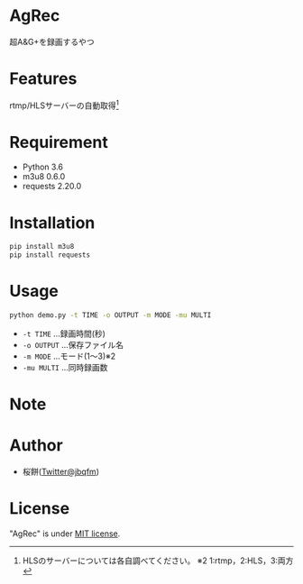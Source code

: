 # AgRec

超A&G+を録画するやつ

# Features

rtmp/HLSサーバーの自動取得[^1]

# Requirement

* Python    3.6
* m3u8      0.6.0
* requests  2.20.0

# Installation

```bash
pip install m3u8
pip install requests
```

# Usage

```bash
python demo.py -t TIME -o OUTPUT -m MODE -mu MULTI
```
* `-t TIME`		…録画時間(秒)
* `-o OUTPUT`	…保存ファイル名
* `-m MODE`		…モード(1～3)※2
* `-mu MULTI`	…同時録画数

# Note
[^1]: HLSのサーバーについては各自調べてください。
※2 1:rtmp，2:HLS，3:両方


# Author

* 桜餅([Twitter@jbqfm](https://twitter.com/jbqfm))

# License
 
"AgRec" is under [MIT license](https://en.wikipedia.org/wiki/MIT_License).
